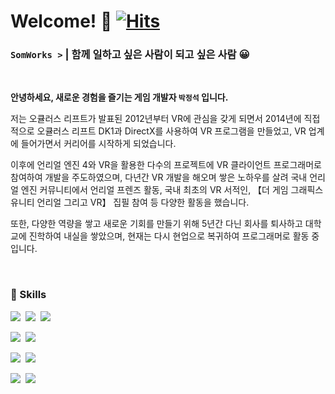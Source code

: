 # Welcome! 👋 [![Hits](https://hits.seeyoufarm.com/api/count/incr/badge.svg?url=https%3A%2F%2Fgithub.com%2FSombusta)](https://hits.seeyoufarm.com)	

### **`SomWorks >`** | 함께 일하고 싶은 사람이 되고 싶은 사람 😀

<br>

**안녕하세요, 새로운 경험을 즐기는 게임 개발자 `박정석` 입니다.**

저는 오큘러스 리프트가 발표된 2012년부터 VR에 관심을 갖게 되면서 2014년에 직접적으로 오큘러스 리프트 DK1과 DirectX를 사용하여 VR 프로그램을 만들었고, VR 업계에 들어가면서 커리어를 시작하게 되었습니다.

이후에 언리얼 엔진 4와 VR을 활용한 다수의 프로젝트에 VR 클라이언트 프로그래머로 참여하여 개발을 주도하였으며, 다년간 VR 개발을 해오며 쌓은 노하우를 살려 국내 언리얼 엔진 커뮤니티에서 언리얼 프렌즈 활동, 국내 최초의 VR 서적인, 【더 게임 그래픽스 유니티 언리얼 그리고 VR】 집필 참여 등 다양한 활동을 했습니다.

또한, 다양한 역량을 쌓고 새로운 기회를 만들기 위해 5년간 다닌 회사를 퇴사하고 대학교에 진학하여 내실을 쌓았으며, 현재는 다시 현업으로 복귀하여 프로그래머로 활동 중입니다.

<br>

### **🚀 Skills**
<img src="https://img.shields.io/badge/C++-00599C?style=flat&logo=cplusplus&logoColor=white"/></a>&nbsp;
<img src="https://img.shields.io/badge/C Sharp-239120?style=flat&logo=csharp&logoColor=white"/></a>&nbsp;
<img src="https://img.shields.io/badge/Go-00ADD8?style=flat&logo=go&logoColor=white"/></a>&nbsp;

<img src="https://img.shields.io/badge/Unreal Engine-0E1128?style=flat&logo=unrealengine&logoColor=white"/></a>&nbsp;
<img src="https://img.shields.io/badge/Unity-222324?style=flat&logo=unity&logoColor=white"/></a>&nbsp;

<img src="https://img.shields.io/badge/MongoDB-47A248?style=flat&logo=mongodb&logoColor=white"/></a>&nbsp;
<img src="https://img.shields.io/badge/Redis-DC382D?style=flat&logo=redis&logoColor=white"/></a>&nbsp;

<img src="https://img.shields.io/badge/Git-F05032?style=flat&logo=git&logoColor=white"/></a>&nbsp;
<img src="https://img.shields.io/badge/SVN-809CC9?style=flat&logo=subversion&logoColor=white"/></a>&nbsp;

<!--
[![github stats](https://github-readme-stats.vercel.app/api?username=sombusta)](https://github.com/sombusta/sombusta)
[<img src="https://img.shields.io/badge/Profile-0D0D0D?style=flat&logo=notion&logoColor=white"/>](https://www.notion.so/somworks/Jeongseok-Park-840bdf41d7294bf0acfc8660bb02bb06?pvs=4)	

**Sombusta/Sombusta** is a ✨ _special_ ✨ repository because its `README.md` (this file) appears on your GitHub profile.

Here are some ideas to get you started:

- 🔭 I’m currently working on ...
- 🌱 I’m currently learning ...
- 👯 I’m looking to collaborate on ...
- 🤔 I’m looking for help with ...
- 💬 Ask me about ...
- 📫 How to reach me: ...
- 😄 Pronouns: ...
- ⚡ Fun fact: ...

<div align=center>  

- **`ShovelWorks Studio`** | Creative Director, Client Programmer
- **`Action Square`** | Client Programmer

</div>

-->
